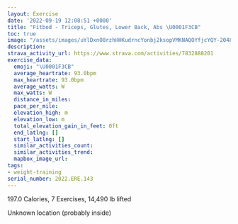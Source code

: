 ```yaml
---
layout: Exercise
date: '2022-09-19 12:08:51 +0000'
title: "Fitbod - Triceps, Glutes, Lower Back, Abs \U0001F3CB️"
toc: true
image: "/assets/images/uYlDxnO8rzhHHKudrncYonbj2ksopVMKNAQOYfjcYQY-2048x1152.jpg.jpeg"
description:
strava_activity_url: https://www.strava.com/activities/7832888201
exercise_data:
  emoji: "\U0001F3CB️"
  average_heartrate: 93.0bpm
  max_heartrate: 93.0bpm
  average_watts: W
  max_watts: W
  distance_in_miles:
  pace_per_mile:
  elevation_high: m
  elevation_low: m
  total_elevation_gain_in_feet: 0ft
  end_latlng: []
  start_latlng: []
  similar_activities_count:
  similar_activities_trend:
  mapbox_image_url:
tags:
- weight-training
serial_number: 2022.ERE.143
---
```

197.0 Calories, 7 Exercises, 14,490 lb lifted

Unknown location (probably inside)
